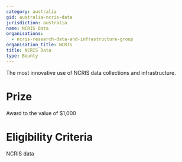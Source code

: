 ```yaml
---
category: australia
gid: australia-ncris-data
jurisdiction: australia
name: NCRIS Data
organisations:
  - ncris-research-data-and-infrastructure-group
organisation_title: NCRIS
title: NCRIS Data
type: Bounty
---
```


The most innovative use of NCRIS data collections and infrastructure.

# Prize
Award to the value of $1,000

# Eligibility Criteria
NCRIS data